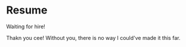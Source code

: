 # Resume
Waiting for hire!

Thakn you cee! Without you, there is no way I could've made it this far.
